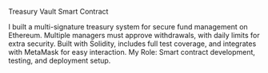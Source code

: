 Treasury Vault Smart Contract

I built a multi-signature treasury system for secure fund management on Ethereum. Multiple managers must approve withdrawals, with daily limits for extra security. Built with Solidity, includes full test coverage, and integrates with MetaMask for easy interaction.
My Role: Smart contract development, testing, and deployment setup.
